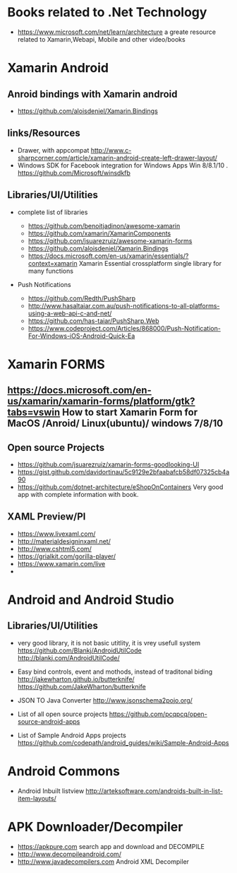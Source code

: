
# Books related to .Net Technology
 *  https://www.microsoft.com/net/learn/architecture  a greate resource related to Xamarin,Webapi, Mobile and other video/books

# Xamarin Android

## Anroid bindings with Xamarin android 
* https://github.com/aloisdeniel/Xamarin.Bindings

## links/Resources
* Drawer, with appcompat http://www.c-sharpcorner.com/article/xamarin-android-create-left-drawer-layout/
* Windows SDK for Facebook integration for Windows Apps Win 8/8.1/10 . https://github.com/Microsoft/winsdkfb

## Libraries/UI/Utilities
* complete list of libraries 
   * https://github.com/benoitjadinon/awesome-xamarin
   * https://github.com/xamarin/XamarinComponents
   * https://github.com/jsuarezruiz/awesome-xamarin-forms
   * https://github.com/aloisdeniel/Xamarin.Bindings
   * https://docs.microsoft.com/en-us/xamarin/essentials/?context=xamarin   Xamarin Essential crossplatform single library for many          functions

* Push Notifications 
  * https://github.com/Redth/PushSharp
  * http://www.hasaltaiar.com.au/push-notifications-to-all-platforms-using-a-web-api-c-and-net/
  * https://github.com/has-taiar/PushSharp.Web
  * https://www.codeproject.com/Articles/868000/Push-Notification-For-Windows-iOS-Android-Quick-Ea


# Xamarin FORMS

## https://docs.microsoft.com/en-us/xamarin/xamarin-forms/platform/gtk?tabs=vswin How to start Xamarin Form for MacOS /Anroid/ Linux(ubuntu)/ windows 7/8/10

## Open source Projects
  *  https://github.com/jsuarezruiz/xamarin-forms-goodlooking-UI
  *  https://gist.github.com/davidortinau/5c9129e2bfaabafcb58df07325cb4a90
  *  https://github.com/dotnet-architecture/eShopOnContainers  Very good app with complete information with book.
  
  ## XAML Preview/Pl
  *  https://www.livexaml.com/
  *  http://materialdesigninxaml.net/
  *  http://www.cshtml5.com/
  *  https://grialkit.com/gorilla-player/
  *  https://www.xamarin.com/live
  * 
  


# Android and Android Studio
## Libraries/UI/Utilities
*  very good library, it is not basic utitlity, it is vrey usefull system	 https://github.com/Blankj/AndroidUtilCode http://blankj.com/AndroidUtilCode/

* Easy bind controls, event and mothods, instead of traditonal biding http://jakewharton.github.io/butterknife/ https://github.com/JakeWharton/butterknife

* JSON TO Java Converter http://www.jsonschema2pojo.org/
* List of all open source projects https://github.com/pcqpcq/open-source-android-apps
* List of Sample Android Apps projects https://github.com/codepath/android_guides/wiki/Sample-Android-Apps


# Android Commons
* Android Inbuilt listview  http://arteksoftware.com/androids-built-in-list-item-layouts/

# APK Downloader/Decompiler
* https://apkpure.com  search app and download and DECOMPILE
* http://www.decompileandroid.com/
* http://www.javadecompilers.com Android XML Decompiler




